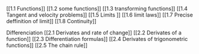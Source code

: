 [[1.1 Functions]]
[[1.2 some functions]]
[[1.3 transforming functions]]
[[1.4 Tangent and velocity problems]]
[[1.5 Limits ]]
[[1.6 limit laws]]
[[1.7 Precise deffinition of limit]]
[[1.8 Continuity]]

Differenciation
[[2.1 Derivates and rate of change]]
[[2.2 Derivates of a function]]
[[2.3 Differentiation formulas]]
[[2.4 Derivates of trigonometric functions]]
[[2.5 The chain rule]]


